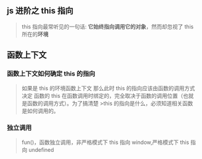 <!--
 * @Author: your name
 * @Date: 2020-05-21 17:10:32
 * @LastEditTime: 2020-05-21 17:28:46
 * @LastEditors: Please set LastEditors
 * @Description: In User Settings Edit
 * @FilePath: /axzo-oms/Users/fgl/functional/03.md
-->

## js 进阶之 this 指向

> this 指向最常听见的一句话: **它始终指向调用它的对象**，然而却忽视了 this 所在的**环境**

## 函数上下文

### 函数上下文如何确定 this 的指向

> 如果是 this 的环境函数上下文 那么此时 this 的指向应该由函数的调用方式决定
> 函数的 this 在函数调用时绑定的，完全取决于函数的调用位置（也就是函数的调用方式）。为了搞清楚 >this 的指向是什么，必须知道相关函数是如何调用的。

### 独立调用

> fun()，函数独立调用，非严格模式下 this 指向 window,严格模式下 this 指向 undefined
